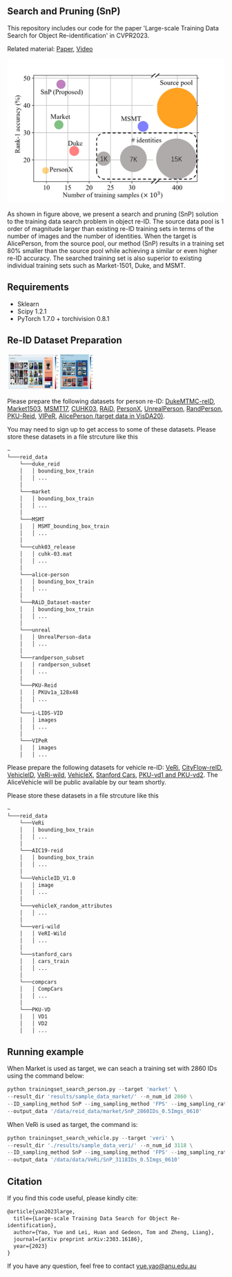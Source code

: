 ## Search and Pruning (SnP) 

This repository includes our code for the paper 'Large-scale Training Data Search for Object Re-identification' in CVPR2023.

Related material: [Paper](https://arxiv.org/abs/1912.08855), [Video](https://youtu.be/OAZ0Pka2mKE)

![fig1](https://github.com/yorkeyao/SnP/blob/main/images/SnP.jpg)  

As shown in figure above, we present a search and pruning (SnP) solution to the training data search problem in object re-ID. The source data pool is 1 order of magnitude larger than existing re-ID training sets in terms of the number of images and the number of identities. When the target is AlicePerson, from the source pool, our method (SnP) results in a training set 80\% smaller than the source pool while achieving a similar or even higher re-ID accuracy. The searched training set is also superior to existing individual training sets such as Market-1501, Duke, and MSMT.

## Requirements

- Sklearn
- Scipy 1.2.1
- PyTorch 1.7.0 + torchivision 0.8.1

## Re-ID Dataset Preparation

<img src="https://github.com/yorkeyao/SnP/blob/main/images/datasets.jpg" alt="drawing" width="200"/>

Please prepare the following datasets for person re-ID: [DukeMTMC-reID](https://exposing.ai/duke_mtmc/), [Market1503](https://zheng-lab.cecs.anu.edu.au/Project/project_reid.html), [MSMT17](http://www.pkuvmc.com/publications/msmt17.html), [CUHK03](https://www.ee.cuhk.edu.hk/~xgwang/CUHK_identification.html), [RAiD](https://cs-people.bu.edu/dasabir/raid.php), [PersonX](https://github.com/sxzrt/Instructions-of-the-PersonX-dataset), [UnrealPerson](https://github.com/FlyHighest/UnrealPerson), [RandPerson](https://github.com/VideoObjectSearch/RandPerson), [PKU-Reid](https://github.com/charliememory/PKU-Reid-Dataset), [VIPeR](https://vision.soe.ucsc.edu/node/178), [AlicePerson (target data in VisDA20)](https://github.com/Simon4Yan/VisDA2020).

You may need to sign up to get access to some of these datasets. Please store these datasets in a file strcuture like this

```
~
└───reid_data
    └───duke_reid
    │   │ bounding_box_train
    │   │ ...
    │
    └───market
    │   │ bounding_box_train
    │   │ ...
    │
    └───MSMT
    │   │ MSMT_bounding_box_train
    │   │ ...
    │
    └───cuhk03_release
    │   │ cuhk-03.mat
    │   │ ...
    │
    └───alice-person
    │   │ bounding_box_train
    │   │ ...
    │
    └───RAiD_Dataset-master
    │   │ bounding_box_train
    │   │ ...
    │
    └───unreal
    │   │ UnrealPerson-data
    │   │ ...
    │
    └───randperson_subset
    │   │ randperson_subset
    │   │ ...
    │
    └───PKU-Reid
    │   │ PKUv1a_128x48
    │   │ ...
    │
    └───i-LIDS-VID
    │   │ images
    │   │ ...
    │
    └───VIPeR
    │   │ images
    │   │ ...
```

Please prepare the following datasets for vehicle re-ID: [VeRi](https://github.com/JDAI-CV/VeRidataset), [CityFlow-reID](https://www.aicitychallenge.org/), [VehicleID](https://www.pkuml.org/resources/pku-vehicleid.html), [VeRi-wild](https://github.com/PKU-IMRE/VERI-Wild), [VehicleX](https://drive.google.com/file/d/1qySICqFJdgjMVi6CrLwVxEOuvgcQgtF_/view?usp=sharing), [Stanford Cars](http://ai.stanford.edu/~jkrause/cars/car_dataset.html), [PKU-vd1 and PKU-vd2](https://www.pkuml.org/resources/pku-vds.html). The AliceVehicle will be public available by our team shortly. 

Please store these datasets in a file strcuture like this

```
~
└───reid_data
    └───VeRi
    │   │ bounding_box_train
    │   │ ...
    │
    └───AIC19-reid
    │   │ bounding_box_train
    │   │ ...
    │
    └───VehicleID_V1.0
    │   │ image
    │   │ ...
    │
    └───vehicleX_random_attributes
    │   │ ...
    │
    └───veri-wild
    │   │ VeRI-Wild
    │   │ ...
    │
    └───stanford_cars
    │   │ cars_train
    │   │ ...
    │
    └───compcars
    │   │ CompCars
    │   │ ...
    │
    └───PKU-VD
    │   │ VD1
    │   │ VD2
    │   │ ...
```

## Running example 

When Market is used as target, we can seach a training set with 2860 IDs using the command below:

```python
python trainingset_search_person.py --target 'market' \
--result_dir 'results/sample_data_market/' --n_num_id 2860 \
--ID_sampling_method SnP --img_sampling_method 'FPS' --img_sampling_ratio 0.5 \
--output_data '/data/reid_data/market/SnP_2860IDs_0.5Imgs_0610'  
```

When VeRi is used as target, the command is:

```python
python trainingset_search_vehicle.py --target 'veri' \
--result_dir './results/sample_data_veri/' --n_num_id 3118 \
--ID_sampling_method SnP --img_sampling_method 'FPS' --img_sampling_ratio 0.5 \
--output_data '/data/data/VeRi/SnP_3118IDs_0.5Imgs_0610'
```



## Citation

If you find this code useful, please kindly cite:

```
@article{yao2023large,
  title={Large-scale Training Data Search for Object Re-identification},
  author={Yao, Yue and Lei, Huan and Gedeon, Tom and Zheng, Liang},
  journal={arXiv preprint arXiv:2303.16186},
  year={2023}
}
```

If you have any question, feel free to contact yue.yao@anu.edu.au